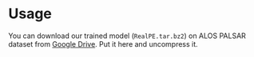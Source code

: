 # Usage

You can download our trained model (``RealPE.tar.bz2``) on ALOS PALSAR dataset from [Google Drive](https://drive.google.com/drive/folders/1aAIdmY-pYGH3PCuHVTf43Wh0Hcg7mzIb?usp=sharing). Put it here and uncompress it.


